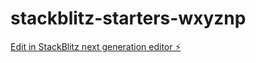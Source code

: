 # stackblitz-starters-wxyznp

[Edit in StackBlitz next generation editor ⚡️](https://stackblitz.com/~/github.com/Ivank125/stackblitz-starters-wxyznp)